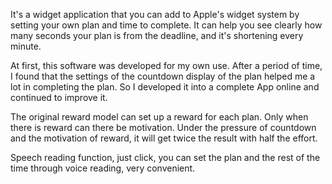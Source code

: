 It's a widget application that you can add to Apple's widget system by setting your own plan and time to complete. It can help you see clearly how many seconds your plan is from the deadline, and it's shortening every minute.

At first, this software was developed for my own use. After a period of time, I found that the settings of the countdown display of the plan helped me a lot in completing the plan. So I developed it into a complete App online and continued to improve it.



The original reward model can set up a reward for each plan. Only when there is reward can there be motivation. Under the pressure of countdown and the motivation of reward, it will get twice the result with half the effort.

Speech reading function, just click, you can set the plan and the rest of the time through voice reading, very convenient.
